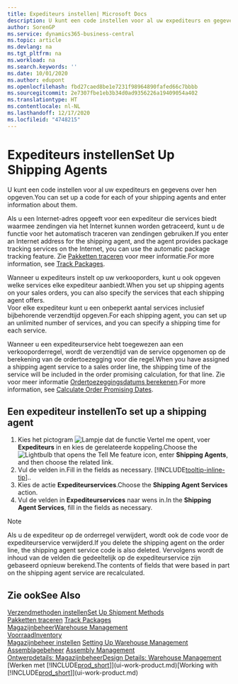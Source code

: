 ```yaml
---
title: Expediteurs instellen| Microsoft Docs
description: U kunt een code instellen voor al uw expediteurs en gegevens over hen opgeven.
author: SorenGP
ms.service: dynamics365-business-central
ms.topic: article
ms.devlang: na
ms.tgt_pltfrm: na
ms.workload: na
ms.search.keywords: ''
ms.date: 10/01/2020
ms.author: edupont
ms.openlocfilehash: fbd27caed8be1e7231f98964890fafed66c7bbbb
ms.sourcegitcommit: 2e7307fbe1eb3b34d0ad9356226a19409054a402
ms.translationtype: HT
ms.contentlocale: nl-NL
ms.lasthandoff: 12/17/2020
ms.locfileid: "4748215"
---
```

# <a name="set-up-shipping-agents"></a><span data-ttu-id="27927-103">Expediteurs instellen</span><span class="sxs-lookup"><span data-stu-id="27927-103">Set Up Shipping Agents</span></span>
<span data-ttu-id="27927-104">U kunt een code instellen voor al uw expediteurs en gegevens over hen opgeven.</span><span class="sxs-lookup"><span data-stu-id="27927-104">You can set up a code for each of your shipping agents and enter information about them.</span></span>  

<span data-ttu-id="27927-105">Als u een Internet-adres opgeeft voor een expediteur die services biedt waarmee zendingen via het Internet kunnen worden getraceerd, kunt u de functie voor het automatisch traceren van zendingen gebruiken.</span><span class="sxs-lookup"><span data-stu-id="27927-105">If you enter an Internet address for the shipping agent, and the agent provides package tracking services on the Internet, you can use the automatic package tracking feature.</span></span> <span data-ttu-id="27927-106">Zie [Pakketten traceren](sales-how-track-packages.md) voor meer informatie.</span><span class="sxs-lookup"><span data-stu-id="27927-106">For more information, see [Track Packages](sales-how-track-packages.md).</span></span>

<span data-ttu-id="27927-107">Wanneer u expediteurs instelt op uw verkooporders, kunt u ook opgeven welke services elke expediteur aanbiedt.</span><span class="sxs-lookup"><span data-stu-id="27927-107">When you set up shipping agents on your sales orders, you can also specify the services that each shipping agent offers.</span></span>  
<span data-ttu-id="27927-108">Voor elke expediteur kunt u een onbeperkt aantal services inclusief bijbehorende verzendtijd opgeven.</span><span class="sxs-lookup"><span data-stu-id="27927-108">For each shipping agent, you can set up an unlimited number of services, and you can specify a shipping time for each service.</span></span>  

<span data-ttu-id="27927-109">Wanneer u een expediteurservice hebt toegewezen aan een verkooporderregel, wordt de verzendtijd van de service opgenomen op de berekening van de ordertoezegging voor die regel.</span><span class="sxs-lookup"><span data-stu-id="27927-109">When you have assigned a shipping agent service to a sales order line, the shipping time of the service will be included in the order promising calculation, for that line.</span></span> <span data-ttu-id="27927-110">Zie voor meer informatie [Ordertoezeggingsdatums berekenen](sales-how-to-calculate-order-promising-dates.md).</span><span class="sxs-lookup"><span data-stu-id="27927-110">For more information, see [Calculate Order Promising Dates](sales-how-to-calculate-order-promising-dates.md).</span></span>

## <a name="to-set-up-a-shipping-agent"></a><span data-ttu-id="27927-111">Een expediteur instellen</span><span class="sxs-lookup"><span data-stu-id="27927-111">To set up a shipping agent</span></span>  
1.  <span data-ttu-id="27927-112">Kies het pictogram ![Lampje dat de functie Vertel me opent](media/ui-search/search_small.png "Vertel me wat u wilt doen"), voer **Expediteurs** in en kies de gerelateerde koppeling.</span><span class="sxs-lookup"><span data-stu-id="27927-112">Choose the ![Lightbulb that opens the Tell Me feature](media/ui-search/search_small.png "Tell me what you want to do") icon, enter **Shipping Agents**, and then choose the related link.</span></span>  
2.  <span data-ttu-id="27927-113">Vul de velden in.</span><span class="sxs-lookup"><span data-stu-id="27927-113">Fill in the fields as necessary.</span></span> [!INCLUDE[tooltip-inline-tip](includes/tooltip-inline-tip_md.md)]<span data-ttu-id="27927-114">.</span><span class="sxs-lookup"><span data-stu-id="27927-114">.</span></span>  
3.  <span data-ttu-id="27927-115">Kies de actie **Expediteurservices**.</span><span class="sxs-lookup"><span data-stu-id="27927-115">Choose the **Shipping Agent Services** action.</span></span>
4. <span data-ttu-id="27927-116">Vul de velden in **Expediteurservices** naar wens in.</span><span class="sxs-lookup"><span data-stu-id="27927-116">In the **Shipping Agent Services**, fill in the fields as necessary.</span></span>

> [!NOTE]  
>  <span data-ttu-id="27927-117">Als u de expediteur op de orderregel verwijdert, wordt ook de code voor de expediteurservice verwijderd.</span><span class="sxs-lookup"><span data-stu-id="27927-117">If you delete the shipping agent on the order line, the shipping agent service code is also deleted.</span></span> <span data-ttu-id="27927-118">Vervolgens wordt de inhoud van de velden die gedeeltelijk op de expediteurservice zijn gebaseerd opnieuw berekend.</span><span class="sxs-lookup"><span data-stu-id="27927-118">The contents of fields that were based in part on the shipping agent service are recalculated.</span></span>  

## <a name="see-also"></a><span data-ttu-id="27927-119">Zie ook</span><span class="sxs-lookup"><span data-stu-id="27927-119">See Also</span></span>
[<span data-ttu-id="27927-120">Verzendmethoden instellen</span><span class="sxs-lookup"><span data-stu-id="27927-120">Set Up Shipment Methods</span></span>](sales-how-set-up-shipment-methods.md)  
<span data-ttu-id="27927-121">[Pakketten traceren](sales-how-track-packages.md)  </span><span class="sxs-lookup"><span data-stu-id="27927-121">[Track Packages](sales-how-track-packages.md)  </span></span>  
[<span data-ttu-id="27927-122">Magazijnbeheer</span><span class="sxs-lookup"><span data-stu-id="27927-122">Warehouse Management</span></span>](warehouse-manage-warehouse.md)  
[<span data-ttu-id="27927-123">Voorraad</span><span class="sxs-lookup"><span data-stu-id="27927-123">Inventory</span></span>](inventory-manage-inventory.md)  
<span data-ttu-id="27927-124">[Magazijnbeheer instellen](warehouse-setup-warehouse.md)   </span><span class="sxs-lookup"><span data-stu-id="27927-124">[Setting Up Warehouse Management](warehouse-setup-warehouse.md)   </span></span>  
<span data-ttu-id="27927-125">[Assemblagebeheer](assembly-assemble-items.md)  </span><span class="sxs-lookup"><span data-stu-id="27927-125">[Assembly Management](assembly-assemble-items.md)  </span></span>  
[<span data-ttu-id="27927-126">Ontwerpdetails: Magazijnbeheer</span><span class="sxs-lookup"><span data-stu-id="27927-126">Design Details: Warehouse Management</span></span>](design-details-warehouse-management.md)  
<span data-ttu-id="27927-127">[Werken met [!INCLUDE[prod_short](includes/prod_short.md)]](ui-work-product.md)</span><span class="sxs-lookup"><span data-stu-id="27927-127">[Working with [!INCLUDE[prod_short](includes/prod_short.md)]](ui-work-product.md)</span></span>  
